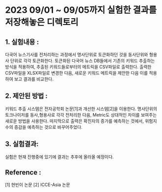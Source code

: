 # 2023 09/01 ~ 09/05까지 실험한 결과를 저장해놓은 디렉토리

## 1. 실험내용 :
다국어 뉴스기사를 전처리하는 과정에서 명사단위로 토큰화하던 것을 동사단위와 형용사 단위로 각각 토큰화한다. 토큰화된 다국어 뉴스 DB들에서 기존의 키워드 추출하는 방식을 적용하여, 추출된 키워드들로부터의 메트릭을 CSV파일로 출력한다.
출력한 CSV파일을 XLSX파일로 변경한 다음, 새로운 키워드 메트릭을 제안한 다음 이를 적용하여 보고 결과를 비교한다.

## 2. 제안된 방법 :
키워드 추출 시스템은 전자공학회 논문[1]과 개선한 시스템[2]을 이용한다. 명사단위의 토크나이저를 동사,형용사로 각각 전처리한 다음, Metric도 상대적인 차이를 보여주는 새로운 방법을 사용한다. 마지막으로 출력은 확진자의 증가를 예측하는 것에서, 위험지수의 증감을 예측하는 것으로 바꾸어주었다.

## 3. 실험결과:
실험은 현재 진행중에 있기에 결과는 추후에 올라올 예정이다.

## Reference :
[1] 현빈이 논문 
[2] ICCE-Asia 논문
